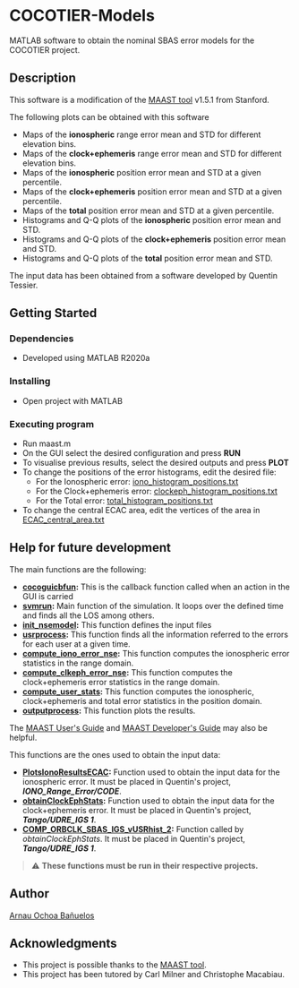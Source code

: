 # COCOTIER-Models

MATLAB software to obtain the nominal SBAS error models for the COCOTIER project.

## Description

This software is a modification of the [MAAST tool](https://github.com/stanford-gps-lab/maast) v1.5.1 from Stanford.

The following plots can be obtained with this software
  * Maps of the **ionospheric** range error mean and STD for different elevation bins.
  * Maps of the **clock+ephemeris** range error mean and STD for different elevation bins.
  * Maps of the **ionospheric** position error mean and STD at a given percentile.
  * Maps of the **clock+ephemeris** position error mean and STD at a given percentile.
  * Maps of the **total** position error mean and STD at a given percentile.
  * Histograms and Q-Q plots of the **ionospheric** position error mean and STD.
  * Histograms and Q-Q plots of the **clock+ephemeris** position error mean and STD.
  * Histograms and Q-Q plots of the **total** position error mean and STD.

The input data has been obtained from a software developed by Quentin Tessier.

## Getting Started

### Dependencies

* Developed using MATLAB R2020a

### Installing

* Open project with MATLAB

### Executing program

* Run maast.m
* On the GUI select the desired configuration and press **RUN**
* To visualise previous results, select the desired outputs and press **PLOT**
* To change the positions of the error histograms, edit the desired file:
  * For the Ionospheric error: [iono_histogram_positions.txt](Data/NSE/iono_histogram_positions.txt)
  * For the Clock+ephemeris error: [clockeph_histogram_positions.txt](Data/NSE/clockeph_histogram_positions.txt)
  * For the Total error: [total_histogram_positions.txt](Data/NSE/total_histogram_positions.txt)
* To change the central ECAC area, edit the vertices of the area in [ECAC_central_area.txt](Data/NSE/ECAC_central_area.txt)

## Help for future development

The main functions are the following:
  * **[cocoguicbfun](GUI/cocoguicbfun.m):** This is the callback function called when an action in the GUI is carried
  * **[svmrun](SVM/svmrun.m):** Main function of the simulation. It loops over the defined time and finds all the LOS among others.
  * **[init_nsemodel](Init/init_nsemodel.m):** This function defines the input files
  * **[usrprocess](SVM/User-Processing/usrprocess.m):** This function finds all the information referred to the errors for each user at a given time.
  * **[compute_iono_error_nse](SVM/User-Processing/compute_iono_error_nse.m):** This function computes the ionospheric error statistics in the range domain.
  * **[compute_clkeph_error_nse](SVM/User-Processing/compute_clkeph_error_nse.m):** This function computes the clock+ephemeris error statistics in the range domain.
  * **[compute_user_stats](SVM/User-Processing/compute_user_stats.m):** This function computes the ionospheric, clock+ephemeris and total error statistics in the position domain.
  * **[outputprocess](Output/outputprocess.m):** This function plots the results.

The [MAAST User's Guide](http://web.stanford.edu/group/scpnt/gpslab/website_files/maast/userguide.pdf) and [MAAST Developer's Guide](http://web.stanford.edu/group/scpnt/gpslab/website_files/maast/MAAST_SDG_1_1.pdf) may also be helpful.

This functions are the ones used to obtain the input data:
 * **[PlotsIonoResultsECAC](InputData/PlotsIonoResultsECAC.m):** Function used to obtain the input data for the ionospheric error. It must be placed in Quentin's project, ***IONO_Range_Error/CODE***.
 * **[obtainClockEphStats](InputData/obtainClockEphStats.m):** Function used to obtain the input data for the clock+ephemeris error. It must be placed in Quentin's project, ***Tango/UDRE_IGS 1***.
 * **[COMP_ORBCLK_SBAS_IGS_vUSRhist_2](InputData/COMP_ORBCLK_SBAS_IGS_vUSRhist_2.m):** Function called by *obtainClockEphStats*. It must be placed in Quentin's project, ***Tango/UDRE_IGS 1***.
> :warning: **These functions must be run in their respective projects.**

## Author

[Arnau Ochoa Bañuelos](https://www.linkedin.com/in/arnauochoa/)

## Acknowledgments
* This project is possible thanks to the [MAAST tool](https://gps.stanford.edu/resources/tools/maast).
* This project has been tutored by Carl Milner and Christophe Macabiau.
